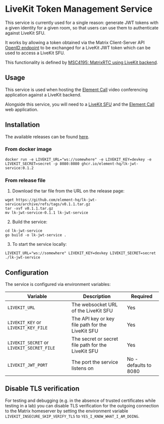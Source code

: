 # LiveKit Token Management Service

This service is currently used for a single reason: generate JWT tokens with a given identity for a given room, so that users can use them to authenticate against LiveKit SFU.

It works by allowing a token obtained via the Matrix Client-Server API [OpenID endpoint](https://spec.matrix.org/v1.13/client-server-api/#openid) to be exchanged for a LiveKit JWT token which can be used to access a LiveKit SFU.

This functionality is defined by [MSC4195: MatrixRTC using LiveKit backend](https://github.com/matrix-org/matrix-spec-proposals/pull/4195).

## Usage

This service is used when hosting the [Element Call](https://github.com/element-hq/element-call) video conferencing application against a LiveKit backend.

Alongside this service, you will need to a [LiveKit SFU](https://github.com/livekit/livekit) and the [Element Call](https://github.com/element-hq/element-call) web application.

## Installation

The available releases can be found [here](https://github.com/element-hq/lk-jwt-service/releases).

### From docker image

```shell
docker run -e LIVEKIT_URL="ws://somewhere" -e LIVEKIT_KEY=devkey -e LIVEKIT_SECRET=secret -p 8080:8080 ghcr.io/element-hq/lk-jwt-service:0.1.2
```

### From release file

1. Download the tar file from the URL on the release page:

```shell
wget https://github.com/element-hq/lk-jwt-service/archive/refs/tags/v0.1.1.tar.gz
tar -xvf v0.1.1.tar.gz
mv lk-jwt-service-0.1.1 lk-jwt-service
```

2. Build the service:

```shell
cd lk-jwt-service
go build -o lk-jwt-service .
```

3. To start the service locally:

```shell
LIVEKIT_URL="ws://somewhere" LIVEKIT_KEY=devkey LIVEKIT_SECRET=secret ./lk-jwt-service
```

## Configuration

The service is configured via environment variables:

Variable | Description | Required
--- | --- | ---
`LIVEKIT_URL` | The websocket URL of the LiveKit SFU | Yes
`LIVEKIT_KEY` or `LIVEKIT_KEY_FILE` | The API key or key file path for the LiveKit SFU | Yes
`LIVEKIT_SECRET` or `LIVEKIT_SECRET_FILE` | The secret or secret file path for the LiveKit SFU | Yes
`LIVEKIT_JWT_PORT` | The port the service listens on | No - defaults to 8080

## Disable TLS verification

For testing and debugging (e.g. in the absence of trusted certificates while testing in a lab) you can disable TLS verification for the outgoing connection to the Matrix homeserver by setting the environment variable `LIVEKIT_INSECURE_SKIP_VERIFY_TLS` to `YES_I_KNOW_WHAT_I_AM_DOING`.
